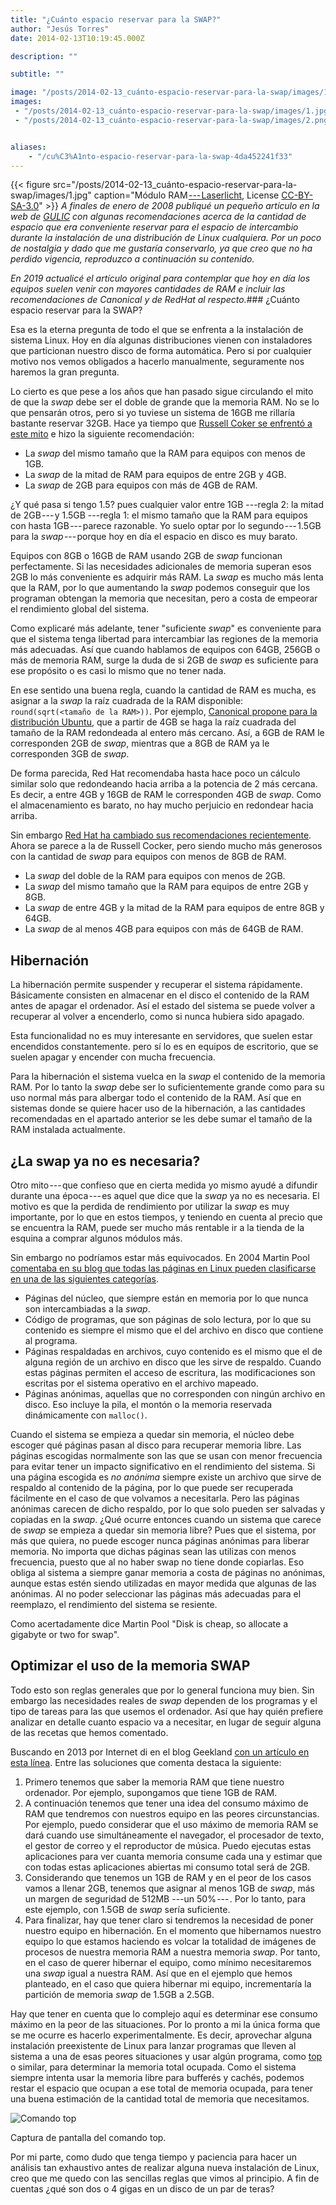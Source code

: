 ```yaml
---
title: "¿Cuánto espacio reservar para la SWAP?"
author: "Jesús Torres"
date: 2014-02-13T10:19:45.000Z

description: ""

subtitle: ""

image: "/posts/2014-02-13_cuánto-espacio-reservar-para-la-swap/images/1.jpg" 
images:
 - "/posts/2014-02-13_cuánto-espacio-reservar-para-la-swap/images/1.jpg" 
 - "/posts/2014-02-13_cuánto-espacio-reservar-para-la-swap/images/2.png" 


aliases:
    - "/cu%C3%A1nto-espacio-reservar-para-la-swap-4da452241f33"
---
```


{{< figure src="/posts/2014-02-13_cuánto-espacio-reservar-para-la-swap/images/1.jpg" caption="Módulo RAM [--- Laserlicht](https://commons.wikimedia.org/w/index.php?title=User:Laserlicht&action=edit&redlink=1), License [CC-BY-SA-3.0](https://creativecommons.org/licenses/by-sa/3.0/deed.en)" >}}
_A finales de enero de 2008 publiqué un pequeño artículo en la web de_ [_GULIC_](http://www.gulic.org/‎) _con algunas recomendaciones acerca de la cantidad de espacio que era conveniente reservar para el espacio de intercambio durante la instalación de una distribución de Linux cualquiera.
Por un poco de nostalgia y dado que me gustaría conservarlo, ya que creo que no ha perdido vigencia, reproduzco a continuación su contenido._

_En 2019 actualicé el artículo original para contemplar que hoy en día los equipos suelen venir con mayores cantidades de RAM e incluir las recomendaciones de Canonical y de RedHat al respecto._### ¿Cuánto espacio reservar para la SWAP?

Esa es la eterna pregunta de todo el que se enfrenta a la instalación de sistema Linux.
Hoy en día algunas distribuciones vienen con instaladores que particionan nuestro disco de forma automática.
Pero si por cualquier motivo nos vemos obligados a hacerlo manualmente, seguramente nos haremos la gran pregunta.

Lo cierto es que pese a los años que han pasado sigue circulando el mito de que la _swap_ debe ser el doble de grande que la memoria RAM.
No se lo que pensarán otros, pero si yo tuviese un sistema de 16GB me rillaría bastante reservar 32GB.
Hace ya tiempo que [Russell Coker se enfrentó a este mito](http://etbe.coker.com.au/2007/09/28/swap-space/) e hizo la siguiente recomendación:

*   La _swap_ del mismo tamaño que la RAM para equipos con menos de 1GB.
*   La _swap_ de la mitad de RAM para equipos de entre 2GB y 4GB.
*   La _swap_ de 2GB para equipos con más de 4GB de RAM.

¿Y qué pasa si tengo 1.5? pues cualquier valor entre 1GB ---regla 2: la mitad de 2GB --- y 1.5GB ---regla 1: el mismo tamaño que la RAM para equipos con hasta 1GB --- parece razonable.
Yo suelo optar por lo segundo --- 1.5GB para la _swap_ --- porque hoy en día el espacio en disco es muy barato.

Equipos con 8GB o 16GB de RAM usando 2GB de _swap_ funcionan perfectamente.
Si las necesidades adicionales de memoria superan esos 2GB lo más conveniente es adquirir más RAM.
La _swap_ es mucho más lenta que la RAM, por lo que aumentando la _swap_ podemos conseguir que los programan obtengan la memoria que necesitan, pero a costa de empeorar el rendimiento global del sistema.

Como explicaré más adelante, tener "suficiente _swap_" es conveniente para que el sistema tenga libertad para intercambiar las regiones de la memoria más adecuadas.
Así que cuando hablamos de equipos con 64GB, 256GB o más de memoria RAM, surge la duda de si 2GB de _swap_ es suficiente para ese propósito o es casi lo mismo que no tener nada.

En ese sentido una buena regla, cuando la cantidad de RAM es mucha, es asignar a la _swap_ la raíz cuadrada de la RAM disponible: `round(sqrt(<tamaño de la RAM>))`.
Por ejemplo, [Canonical propone para la distribución Ubuntu](https://help.ubuntu.com/community/SwapFaq#Example_Scenarios), que a partir de 4GB se haga la raíz cuadrada del tamaño de la RAM redondeada al entero más cercano.
Así, a 6GB de RAM le corresponden 2GB de _swap_, mientras que a 8GB de RAM ya le corresponden 3GB de _swap_.

De forma parecida, Red Hat recomendaba hasta hace poco un cálculo similar solo que redondeando hacia arriba a la potencia de 2 más cercana.
Es decir, a entre 4GB y 16GB de RAM le corresponden 4GB de _swap_.
Como el almacenamiento es barato, no hay mucho perjuicio en redondear hacia arriba.

Sin embargo [Red Hat ha cambiado sus recomendaciones recientemente](https://access.redhat.com/documentation/en-us/red_hat_enterprise_linux/7/html/installation_guide/sect-disk-partitioning-setup-x86#idm140558470555584).
Ahora se parece a la de Russell Cocker, pero siendo mucho más generosos con la cantidad de _swap_ para equipos con menos de 8GB de RAM.

*   La _swap_ del doble de la RAM para equipos con menos de 2GB.
*   La _swap_ del mismo tamaño que la RAM para equipos de entre 2GB y 8GB.
*   La _swap_ de entre 4GB y la mitad de la RAM para equipos de entre 8GB y 64GB.
*   La _swap_ de al menos 4GB para equipos con más de 64GB de RAM.

## Hibernación

La hibernación permite suspender y recuperar el sistema rápidamente.
Básicamente consisten en almacenar en el disco el contenido de la RAM antes de apagar el ordenador.
Así el estado del sistema se puede volver a recuperar al volver a encenderlo, como si nunca hubiera sido apagado.

Esta funcionalidad no es muy interesante en servidores, que suelen estar encendidos constantemente.
pero sí lo es en equipos de escritorio, que se suelen apagar y encender con mucha frecuencia.

Para la hibernación el sistema vuelca en la _swap_ el contenido de la memoria RAM.
Por lo tanto la _swap_ debe ser lo suficientemente grande como para su uso normal más para albergar todo el contenido de la RAM.
Así que en sistemas donde se quiere hacer uso de la hibernación, a las cantidades recomendadas en el apartado anterior se les debe sumar el tamaño de la RAM instalada actualmente.

## ¿La swap ya no es necesaria?

Otro mito --- que confieso que en cierta medida yo mismo ayudé a difundir durante una época --- es aquel que dice que la _swap_ ya no es necesaria.
El motivo es que la perdida de rendimiento por utilizar la _swap_ es muy importante, por lo que en estos tiempos, y teniendo en cuenta al precio que se encuentra la RAM, puede ser mucho más rentable ir a la tienda de la esquina a comprar algunos módulos más.

Sin embargo no podríamos estar más equivocados.
En 2004 Martin Pool [comentaba en su blog que todas las páginas en Linux pueden clasificarse en una de las siguientes categorías](https://web.archive.org/web/20081022092522/http://sourcefrog.net/weblog/software/linux-kernel/swap.html).

*   Páginas del núcleo, que siempre están en memoria por lo que nunca son intercambiadas a la _swap_.
*   Código de programas, que son páginas de solo lectura, por lo que su contenido es siempre el mismo que el del archivo en disco que contiene al programa.
*   Páginas respaldadas en archivos, cuyo contenido es el mismo que el de alguna región de un archivo en disco que les sirve de respaldo.
Cuando estas páginas permiten el acceso de escritura, las modificaciones son escritas por el sistema operativo en el archivo mapeado.
*   Páginas anónimas, aquellas que no corresponden con ningún archivo en disco.
Eso incluye la pila, el montón o la memoria reservada dinámicamente con `malloc()`.

Cuando el sistema se empieza a quedar sin memoria, el núcleo debe escoger qué páginas pasan al disco para recuperar memoria libre.
Las páginas escogidas normalmente son las que se usan con menor frecuencia para evitar tener un impacto significativo en el rendimiento del sistema.
Si una página escogida es _no anónima_ siempre existe un archivo que sirve de respaldo al contenido de la página, por lo que puede ser recuperada fácilmente en el caso de que volvamos a necesitarla.
Pero las páginas anónimas carecen de dicho respaldo, por lo que solo pueden ser salvadas y copiadas en la _swap_.
¿Qué ocurre entonces cuando un sistema que carece de _swap_ se empieza a quedar sin memoria libre? Pues que el sistema, por más que quiera, no puede escoger nunca páginas anónimas para liberar memoria.
No importa que dichas páginas sean las utilizas con menos frecuencia, puesto que al no haber swap no tiene donde copiarlas.
Eso obliga al sistema a siempre ganar memoria a costa de páginas no anónimas, aunque estas estén siendo utilizadas en mayor medida que algunas de las anónimas.
Al no poder seleccionar las páginas más adecuadas para el reemplazo, el rendimiento del sistema se resiente.

Como acertadamente dice Martin Pool "Disk is cheap, so allocate a gigabyte or two for swap".

## Optimizar el uso de la memoria SWAP

Todo esto son reglas generales que por lo general funciona muy bien.
Sin embargo las necesidades reales de _swap_ dependen de los programas y el tipo de tareas para las que usemos el ordenador.
Así que hay quién prefiere analizar en detalle cuanto espacio va a necesitar, en lugar de seguir alguna de las recetas que hemos comentado.

Buscando en 2013 por Internet di en el blog Geekland [con un artículo en esta línea](https://web.archive.org/web/20140205203651/http://geekland.hol.es/optimizar-el-uso-de-la-memoria-swap/).
Entre las soluciones que comenta destaca la siguiente:

1.  Primero tenemos que saber la memoria RAM que tiene nuestro ordenador.
Por ejemplo, supongamos que tiene 1GB de RAM.
2.  A continuación tenemos que tener una idea del consumo máximo de RAM que tendremos con nuestros equipo en las peores circunstancias.
Por ejemplo, puedo considerar que el uso máximo de memoria RAM se dará cuando use simultáneamente el navegador, el procesador de texto, el gestor de correo y el reproductor de música.
Puedo ejecutas estas aplicaciones para ver cuanta memoria consume cada una y estimar que con todas estas aplicaciones abiertas mi consumo total será de 2GB.
3.  Considerando que tenemos un 1GB de RAM y en el peor de los casos vamos a llenar 2GB, tenemos que asignar al menos 1GB de _swap_, más un margen de seguridad de 512MB ---un 50% --- .
Por lo tanto, para este ejemplo, con 1.5GB de _swap_ sería suficiente.
4.  Para finalizar, hay que tener claro si tendremos la necesidad de poner nuestro equipo en hibernación.
En el momento que hibernamos nuestro equipo lo que estamos haciendo es volcar la totalidad de imágenes de procesos de nuestra memoria RAM a nuestra memoria _swap_.
Por tanto, en el caso de querer hibernar el equipo, como mínimo necesitaremos una _swap_ igual a nuestra RAM.
Así que en el ejemplo que hemos planteado, en el caso que quiera hibernar mi equipo, incrementaría la partición de memoria _swap_ de 1.5GB a 2.5GB.

Hay que tener en cuenta que lo complejo aquí es determinar ese consumo máximo en la peor de las situaciones.
Por lo pronto a mi la única forma que se me ocurre es hacerlo experimentalmente.
Es decir, aprovechar alguna instalación preexistente de Linux para lanzar programas que lleven al sistema a una de esas peores situaciones y usar algún programa, como [top](http://linux.die.net/man/1/top) o similar, para determinar la memoria total ocupada.
Como el sistema siempre intenta usar la memoria libre para bufferés y cachés, podemos restar el espacio que ocupan a ese total de memoria ocupada, para tener una buena estimación de la cantidad total de memoria que necesitamos.




![Comando top](https://jmtorres.webs.ull.es/me/wp-content/uploads/2014/02/captura-del-comando-top.png)

Captura de pantalla del comando top.



Por mi parte, como dudo que tenga tiempo y paciencia para hacer un análisis tan exhaustivo antes de realizar alguna nueva instalación de Linux, creo que me quedo con las sencillas reglas que vimos al principio.
A fin de cuentas ¿qué son dos o 4 gigas en un disco de un par de teras?
